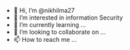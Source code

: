 - 👋 Hi, I’m @nikhilma27
- 👀 I’m interested in information Security
- 🌱 I’m currently learning ...
- 💞️ I’m looking to collaborate on ...
- 📫 How to reach me ...

<!---
nikhilma27/nikhilma27 is a ✨ special ✨ repository because its `README.md` (this file) appears on your GitHub profile.
You can click the Preview link to take a look at your changes.
--->
